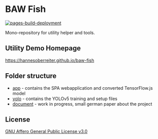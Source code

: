 # BAW Fish

[![pages-build-deployment](https://github.com/HannesOberreiter/baw-fish/actions/workflows/pages/pages-build-deployment/badge.svg)](https://github.com/HannesOberreiter/baw-fish/actions/workflows/pages/pages-build-deployment)

Mono-repository for utility helper and tools.

## Utility Demo Homepage

<https://hannesoberreiter.github.io/baw-fish>

## Folder structure

- [app](app) - contains the SPA webapplication and converted TensorFlow.js model
- [yolo](yolo) - contains the YOLOv5 training and setup files
- [document](document) - work in progress, small german paper about the project

## License

[GNU Affero General Public License v3.0](LICENSE.md)

